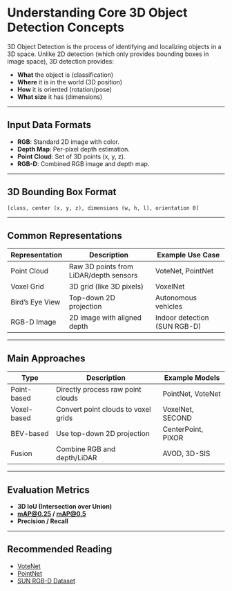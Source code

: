 #  Understanding Core 3D Object Detection Concepts

3D Object Detection is the process of identifying and localizing objects in a 3D space. Unlike 2D detection (which only provides bounding boxes in image space), 3D detection provides:

- **What** the object is (classification)
- **Where** it is in the world (3D position)
- **How** it is oriented (rotation/pose)
- **What size** it has (dimensions)

---

##  Input Data Formats

- **RGB**: Standard 2D image with color.
- **Depth Map**: Per-pixel depth estimation.
- **Point Cloud**: Set of 3D points (x, y, z).
- **RGB-D**: Combined RGB image and depth map.

---

##  3D Bounding Box Format

```
[class, center (x, y, z), dimensions (w, h, l), orientation θ]
```

---

##  Common Representations

| Representation     | Description                               | Example Use Case         |
|--------------------|-------------------------------------------|---------------------------|
| Point Cloud         | Raw 3D points from LiDAR/depth sensors     | VoteNet, PointNet         |
| Voxel Grid          | 3D grid (like 3D pixels)                   | VoxelNet                  |
| Bird’s Eye View     | Top-down 2D projection                    | Autonomous vehicles       |
| RGB-D Image         | 2D image with aligned depth                | Indoor detection (SUN RGB-D) |

---

##  Main Approaches

| Type        | Description                         | Example Models       |
|-------------|-------------------------------------|----------------------|
| Point-based | Directly process raw point clouds   | PointNet, VoteNet    |
| Voxel-based | Convert point clouds to voxel grids | VoxelNet, SECOND     |
| BEV-based   | Use top-down 2D projection          | CenterPoint, PIXOR   |
| Fusion      | Combine RGB and depth/LiDAR         | AVOD, 3D-SIS         |

---

##  Evaluation Metrics

- **3D IoU (Intersection over Union)**
- **mAP@0.25 / mAP@0.5**
- **Precision / Recall**

---

##  Recommended Reading

- [VoteNet](https://arxiv.org/abs/1904.09664)
- [PointNet](https://arxiv.org/abs/1612.00593)
- [SUN RGB-D Dataset](http://rgbd.cs.princeton.edu/)
